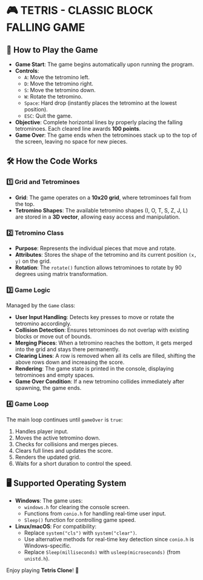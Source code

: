 # 🎮 TETRIS - CLASSIC BLOCK FALLING GAME

## 📌 How to Play the Game

- **Game Start**: The game begins automatically upon running the program.
- **Controls**:
  - `A`: Move the tetromino left.
  - `D`: Move the tetromino right.
  - `S`: Move the tetromino down.
  - `W`: Rotate the tetromino.
  - `Space`: Hard drop (instantly places the tetromino at the lowest position).
  - `ESC`: Quit the game.
- **Objective**: Complete horizontal lines by properly placing the falling tetrominoes. Each cleared line awards **100 points**.
- **Game Over**: The game ends when the tetrominoes stack up to the top of the screen, leaving no space for new pieces.

## 🛠 How the Code Works

### 1️⃣ Grid and Tetrominoes

- **Grid**: The game operates on a **10x20 grid**, where tetrominoes fall from the top.
- **Tetromino Shapes**: The available tetromino shapes (I, O, T, S, Z, J, L) are stored in a **3D vector**, allowing easy access and manipulation.

### 2️⃣ Tetromino Class

- **Purpose**: Represents the individual pieces that move and rotate.
- **Attributes**: Stores the shape of the tetromino and its current position `(x, y)` on the grid.
- **Rotation**: The `rotate()` function allows tetrominoes to rotate by 90 degrees using matrix transformation.

### 3️⃣ Game Logic

Managed by the `Game` class:

- **User Input Handling**: Detects key presses to move or rotate the tetromino accordingly.
- **Collision Detection**: Ensures tetrominoes do not overlap with existing blocks or move out of bounds.
- **Merging Pieces**: When a tetromino reaches the bottom, it gets merged into the grid and stays there permanently.
- **Clearing Lines**: A row is removed when all its cells are filled, shifting the above rows down and increasing the score.
- **Rendering**: The game state is printed in the console, displaying tetrominoes and empty spaces.
- **Game Over Condition**: If a new tetromino collides immediately after spawning, the game ends.

### 4️⃣ Game Loop

The main loop continues until `gameOver` is `true`:

1. Handles player input.
2. Moves the active tetromino down.
3. Checks for collisions and merges pieces.
4. Clears full lines and updates the score.
5. Renders the updated grid.
6. Waits for a short duration to control the speed.

## 🖥 Supported Operating System

- **Windows**: The game uses:
  - `windows.h` for clearing the console screen.
  - Functions from `conio.h` for handling real-time user input.
  - `Sleep()` function for controlling game speed.
- **Linux/macOS**: For compatibility:
  - Replace `system("cls")` with `system("clear")`.
  - Use alternative methods for real-time key detection since `conio.h` is Windows-specific.
  - Replace `Sleep(milliseconds)` with `usleep(microseconds)` (from `unistd.h`).



Enjoy playing **Tetris Clone**! 🚀

